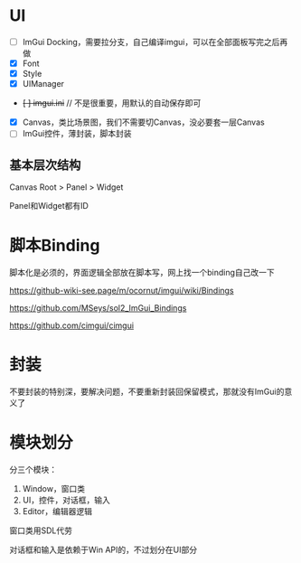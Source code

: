 # UI

* [ ] ImGui Docking，需要拉分支，自己编译imgui，可以在全部面板写完之后再做
* [x] Font
* [x] Style
* [x] UIManager
* ~~[ ] imgui.ini~~ // 不是很重要，用默认的自动保存即可
* [x] Canvas，类比场景图，我们不需要切Canvas，没必要套一层Canvas
* [ ] ImGui控件，薄封装，脚本封装

## 基本层次结构

Canvas Root > Panel > Widget

Panel和Widget都有ID

# 脚本Binding

脚本化是必须的，界面逻辑全部放在脚本写，网上找一个binding自己改一下

https://github-wiki-see.page/m/ocornut/imgui/wiki/Bindings

https://github.com/MSeys/sol2_ImGui_Bindings

https://github.com/cimgui/cimgui

# 封装

不要封装的特别深，要解决问题，不要重新封装回保留模式，那就没有ImGui的意义了

# 模块划分

分三个模块：
1. Window，窗口类
2. UI，控件，对话框，输入
3. Editor，编辑器逻辑

窗口类用SDL代劳

对话框和输入是依赖于Win API的，不过划分在UI部分


